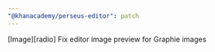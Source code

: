 ```yaml
---
"@khanacademy/perseus-editor": patch
---
```


[Image][radio] Fix editor image preview for Graphie images
